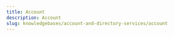 ```yaml
---
title: Account
description: Account
slug: knowledgebases/account-and-directory-services/account
---
```

